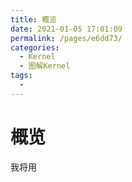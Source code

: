 ```yaml
---
title: 概览
date: 2021-01-05 17:01:09
permalink: /pages/e6dd73/
categories:
  - Kernel
  - 图解Kernel
tags:
  - 
---
```

# 概览

我将用